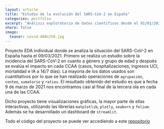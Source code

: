 ```yaml
---
layout: article
title: "Estudio de la evolución del SARS-CoV-2 en España"
categories: portfolio
excerpt: "Análisis exploratorio de datos científicos desde el 01/01/2020 hasta el 09/03/2021 obtenidos del [Instituto Carlos III](https://cnecovid.isciii.es/covid19/)"
share: false
image:
  teaser: covid-400x250.jpg
---
```


Proyecto EDA individual donde se analiza la situación del SARS-CoV-2 en España hasta el 09/03/2021. 
Primero se realiza un estudio sobre la incidencia del SARS-CoV-2 en cuanto a género y grupo de edad y después se evalúa el impacto en cada CCAA (casos, hospitalizaciones, ingresos UCI, mortalidad e IA a 14/7 días). La mayoría de los datos usados son cuantitativos por lo que se han realizado operaciones de `agrupación`, `conteo`, `sumatorio` y `ratios`.
El resultado obtenido del estudio es que a fecha 9 de marzo de 2021 nos encontramos casi al final de la tercera ola en cada una de las CCAA.

Dicho proyecto tiene visualizaciones gráficas, la mayor parte de ellas interactivas, utilizando las librerías `matplotlib`, `plotly`, `seaborn` y `folium`. Además se ha desarrollado un dashboard de `streamlit`.

Todo el código del proyecto se puede ver accediendo a este [repositorio](https://github.com/sonimik13/EDA_COVID)
